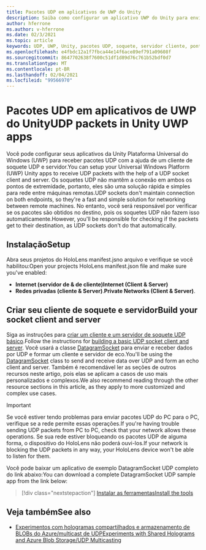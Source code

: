 ```yaml
---
title: Pacotes UDP em aplicativos de UWP do Unity
description: Saiba como configurar um aplicativo UWP do Unity para enviar e receber pacotes UDP em uma rede segura.
author: hferrone
ms.author: v-hferrone
ms.date: 02/3/2021
ms.topic: article
keywords: UDP, UWP, Unity, pacotes UDP, soquete, servidor cliente, ponto de extremidade, rede, máquina remota, datagramsocket, exemplo, .net
ms.openlocfilehash: e4fbdc12a1f7fbca44e14f6ace89ef791a09608f
ms.sourcegitcommit: 8647702638f7600c51df1d89d76c761b52bdf0d7
ms.translationtype: MT
ms.contentlocale: pt-BR
ms.lasthandoff: 02/04/2021
ms.locfileid: "99566970"
---
```

# <a name="udp-packets-in-unity-uwp-apps"></a><span data-ttu-id="84a50-104">Pacotes UDP em aplicativos de UWP do Unity</span><span class="sxs-lookup"><span data-stu-id="84a50-104">UDP packets in Unity UWP apps</span></span>

<span data-ttu-id="84a50-105">Você pode configurar seus aplicativos da Unity Plataforma Universal do Windows (UWP) para receber pacotes UDP com a ajuda de um cliente de soquete UDP e servidor.</span><span class="sxs-lookup"><span data-stu-id="84a50-105">You can setup your Universal Windows Platform (UWP) Unity apps to receive UDP packets with the help of a UDP socket client and server.</span></span> <span data-ttu-id="84a50-106">Os soquetes UDP não mantêm a conexão em ambos os pontos de extremidade, portanto, eles são uma solução rápida e simples para rede entre máquinas remotas.</span><span class="sxs-lookup"><span data-stu-id="84a50-106">UDP sockets don't maintain connection on both endpoints, so they're a fast and simple solution for networking between remote machines.</span></span> <span data-ttu-id="84a50-107">No entanto, você será responsável por verificar se os pacotes são obtidos no destino, pois os soquetes UDP não fazem isso automaticamente.</span><span class="sxs-lookup"><span data-stu-id="84a50-107">However, you'll be responsible for checking if the packets get to their destination, as UDP sockets don't do that automatically.</span></span>

## <a name="setup"></a><span data-ttu-id="84a50-108">Instalação</span><span class="sxs-lookup"><span data-stu-id="84a50-108">Setup</span></span>

<span data-ttu-id="84a50-109">Abra seus projetos do HoloLens manifest.jsno arquivo e verifique se você habilitou:</span><span class="sxs-lookup"><span data-stu-id="84a50-109">Open your projects HoloLens manifest.json file and make sure you've enabled:</span></span>
* <span data-ttu-id="84a50-110">**Internet (servidor de & de cliente)**</span><span class="sxs-lookup"><span data-stu-id="84a50-110">**Internet (Client & Server)**</span></span> 
* <span data-ttu-id="84a50-111">**Redes privadas (cliente & Server)**.</span><span class="sxs-lookup"><span data-stu-id="84a50-111">**Private Networks (Client & Server)**.</span></span>

## <a name="build-your-socket-client-and-server"></a><span data-ttu-id="84a50-112">Criar seu cliente de soquete e servidor</span><span class="sxs-lookup"><span data-stu-id="84a50-112">Build your socket client and server</span></span> 

<span data-ttu-id="84a50-113">Siga as instruções para [criar um cliente e um servidor de soquete UDP básico](https://docs.microsoft.com/windows/uwp/networking/sockets#build-a-basic-udp-socket-client-and-server).</span><span class="sxs-lookup"><span data-stu-id="84a50-113">Follow the instructions for [building a basic UDP socket client and server](https://docs.microsoft.com/windows/uwp/networking/sockets#build-a-basic-udp-socket-client-and-server).</span></span> <span data-ttu-id="84a50-114">Você usará a classe [DatagramSocket](https://docs.microsoft.com/uwp/api/Windows.Networking.Sockets.DatagramSocket) para enviar e receber dados por UDP e formar um cliente e servidor de eco.</span><span class="sxs-lookup"><span data-stu-id="84a50-114">You'll be using the [DatagramSocket](https://docs.microsoft.com/uwp/api/Windows.Networking.Sockets.DatagramSocket) class to send and receive data over UDP and form an echo client and server.</span></span> <span data-ttu-id="84a50-115">Também é recomendável ler as seções de outros recursos neste artigo, pois elas se aplicam a casos de uso mais personalizados e complexos.</span><span class="sxs-lookup"><span data-stu-id="84a50-115">We also recommend reading through the other resource sections in this article, as they apply to more customized and complex use cases.</span></span> 

> [!IMPORTANT]
> <span data-ttu-id="84a50-116">Se você estiver tendo problemas para enviar pacotes UDP do PC para o PC, verifique se a rede permite essas operações.</span><span class="sxs-lookup"><span data-stu-id="84a50-116">If you're having trouble sending UDP packets from PC to PC, check that your network allows these operations.</span></span> <span data-ttu-id="84a50-117">Se sua rede estiver bloqueando os pacotes UDP de alguma forma, o dispositivo do HoloLens não poderá ouvi-los.</span><span class="sxs-lookup"><span data-stu-id="84a50-117">If your network is blocking the UDP packets in any way, your HoloLens device won't be able to listen for them.</span></span>

<span data-ttu-id="84a50-118">Você pode baixar um aplicativo de exemplo DatagramSocket UDP completo do link abaixo:</span><span class="sxs-lookup"><span data-stu-id="84a50-118">You can download a complete DatagramSocket UDP sample app from the link below:</span></span>

> [!div class="nextstepaction"]
> [<span data-ttu-id="84a50-119">Instalar as ferramentas</span><span class="sxs-lookup"><span data-stu-id="84a50-119">Install the tools</span></span>](https://docs.microsoft.com/samples/microsoft/windows-universal-samples/datagramsocket/)

## <a name="see-also"></a><span data-ttu-id="84a50-120">Veja também</span><span class="sxs-lookup"><span data-stu-id="84a50-120">See also</span></span> 
* [<span data-ttu-id="84a50-121">Experimentos com hologramas compartilhados e armazenamento de BLOBs do Azure/multicast de UDP</span><span class="sxs-lookup"><span data-stu-id="84a50-121">Experiments with Shared Holograms and Azure Blob Storage/UDP Multicasting</span></span>](https://mtaulty.com/2017/12/29/experiments-with-shared-holograms-and-azure-blob-storage-udp-multicasting-part-1/)